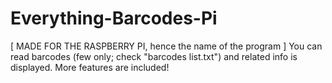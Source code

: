 # Everything-Barcodes-Pi
[ MADE FOR THE RASPBERRY PI, hence the name of the program ]
You can read barcodes (few only; check "barcodes list.txt") and related info is displayed. More features are included!
